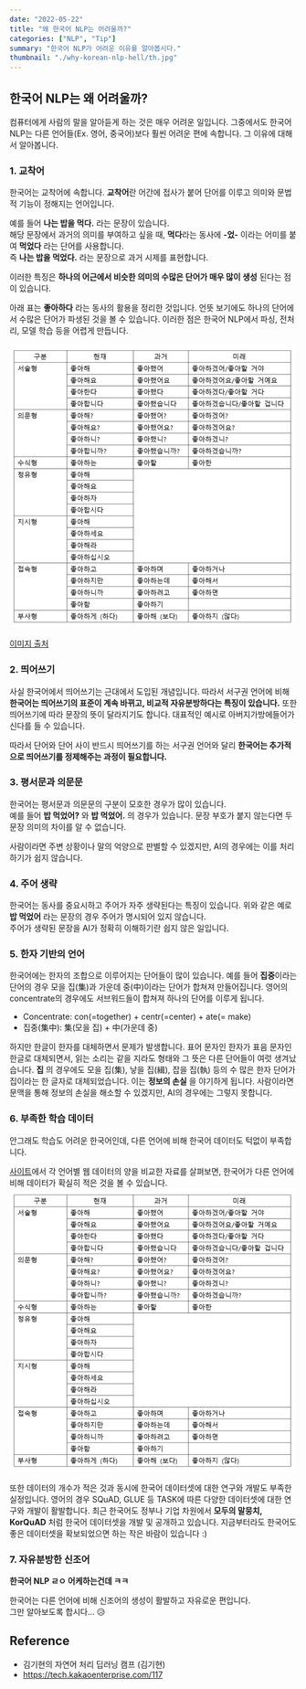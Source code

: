 ```yaml
---
date: "2022-05-22"
title: "왜 한국어 NLP는 어려울까?"
categories: ["NLP", "Tip"]
summary: "한국어 NLP가 어려운 이유를 알아봅시다."
thumbnail: "./why-korean-nlp-hell/th.jpg"
---
```


## 한국어 NLP는 왜 어려울까?
컴퓨터에게 사람의 말을 알아듣게 하는 것은 매우 어려운 일입니다. 
그중에서도 한국어 NLP는 다른 언어들(Ex. 영어, 중국어)보다 훨씬 어려운 편에 속합니다. 그 이유에 대해서 알아봅니다.

### 1. 교착어
한국어는 교착어에 속합니다. **교착어**란 어간에 접사가 붙어 단어를 이루고 의미와 문법적 기능이 정해지는 언어입니다. 

예를 들어 **나는 밥을 먹다.** 라는 문장이 있습니다.  
해당 문장에서 과거의 의미를 부여하고 싶을 때, **먹다**라는 동사에 **-었-** 이라는 어미를 붙여 **먹었다** 라는 단어를 사용합니다.  
즉 **나는 밥을 먹었다.** 라는 문장으로 과거 시제를 표현합니다.  

이러한 특징은 **하나의 어근에서 비슷한 의미의 수많은 단어가 매우 많이 생성** 된다는 점이 있습니다. 

아래 표는 **좋아하다** 라는 동사의 활용을 정리한 것입니다. 언뜻 보기에도 하나의 단어에서 수많은 단어가 파생된 것을 볼 수 있습니다. 이러한 점은 한국어 NLP에서 파싱, 전처리, 모델 학습 등을 어렵게 만듭니다.

![교착어](./why-korean-nlp-hell/1.png "한국어 교착어 예시")  

[이미지 출처](https://exagen.tistory.com/13)


### 2. 띄어쓰기
사실 한국어에서 띄어쓰기는 근대에서 도입된 개념입니다. 따라서 서구권 언어에 비해 **한국어는 띄어쓰기의 표준이 계속 바뀌고, 비교적 자유분방하다는 특징이 있습니다.** 또한 띄어쓰기에 따라 문장의 뜻이 달라지기도 합니다.
대표적인 예시로 아버지가방에들어가신다를 들 수 있습니다.  

따라서 단어와 단어 사이 반드시 띄어쓰기를 하는 서구권 언어와 달리 **한국어는 추가적으로 띄어쓰기를 정제해주는 과정이 필요합니다.**

### 3. 평서문과 의문문
한국어는 평서문과 의문문의 구분이 모호한 경우가 많이 있습니다.  
예를 들어 **밥 먹었어?** 와 **밥 먹었어.** 의 경우가 있습니다.
문장 부호가 붙지 않는다면 두 문장 의미의 차이를 알 수 없습니다.

사람이라면 주변 상황이나 말의 억양으로 판별할 수 있겠지만, AI의 경우에는 이를 처리하기가 쉽지 않습니다.

### 4. 주어 생략
한국어는 동사를 중요시하고 주어가 자주 생략된다는 특징이 있습니다. 
위와 같은 예로 **밥 먹었어** 라는 문장의 경우 주어가 명시되어 있지 않습니다.  
주어가 생략된 문장을 AI가 정확히 이해하기란 쉽지 않은 일입니다.

### 5. 한자 기반의 언어
한국어에는 한자의 조합으로 이루어지는 단어들이 많이 있습니다.
예를 들어 **집중**이라는 단어의 경우 모을 집(集)과 가운데 중(中)이라는 단어가 합쳐져 만들어집니다.
영어의 concentrate의 경우에도 서브워드들이 합쳐져 하나의 단어를 이루게 됩니다. 

- Concentrate: con(=together) + centr(=center) + ate(= make)
- 집중(集中): 集(모을 집) + 中(가운데 중)

하지만 한글이 한자를 대체하면서 문제가 발생합니다. 표어 문자인 한자가 표음 문자인 한글로 대체되면서, 읽는 소리는 같을 지라도 형태와 그 뜻은 다른 단어들이 여럿 생겨났습니다. 
**집** 의 경우에도 모을 집(集), 낳을 집(緝), 잡을 집(執) 등의 수 많은 한자 단어가 집이라는 한 글자로 대체되었습니다. 이는 **정보의 손실** 을 야기하게 됩니다. 
사람이라면 문맥을 통해 정보의 손실을 해소할 수 있겠지만, AI의 경우에는 그렇지 못합니다.   

### 6. 부족한 학습 데이터
안그래도 학습도 어려운 한국어인데, 다른 언어에 비해 한국어 데이터도 턱없이 부족합니다. 

[사이트](https://commoncrawl.github.io/cc-crawl-statistics/plots/languages)에서 각 언어별 웹 데이터의 양을 비교한 자료를 살펴보면, 한국어가 다른 언어에 비해 데이터가 확실히 적은 것을 볼 수 있습니다.
![image](./why-korean-nlp-hell/1.png "턱없이 부족한 한국어 학습 데이터")  

또한 데이터의 개수가 적은 것과 동시에 한국어 데이터셋에 대한 연구와 개발도 부족한 실정입니다. 
영어의 경우 SQuAD, GLUE 등 TASK에 따른 다양한 데이터셋에 대한 연구와 개발이 활발합니다. 
최근 한국어도 정부나 기업 차원에서 **모두의 말뭉치, KorQuAD** 처럼 한국어 데이터셋을 개발 및 공개하고 있습니다. 지금부터라도 한국어도 좋은 데이터셋을 확보되었으면 하는 작은 바람이 있습니다 :)

### 7. 자유분방한 신조어
**한국어 NLP ㄹㅇ 어케하는건데 ㅋㅋ**  

한국어는 다른 언어에 비해 신조어의 생성이 활발하고 자유로운 편입니다.  
그만 알아보도록 합시다... 😥



## Reference
- 김기현의 자연어 처리 딥러닝 캠프 (김기현)
- https://tech.kakaoenterprise.com/117
